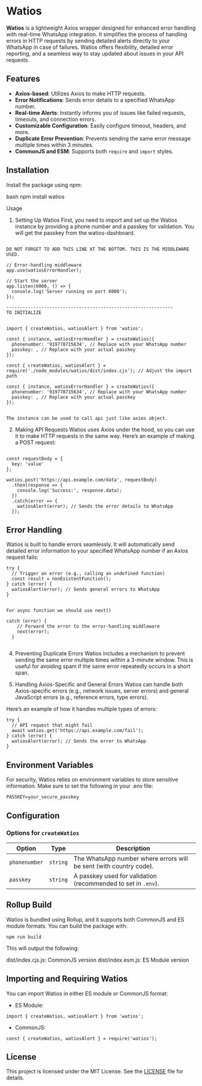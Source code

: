 # Watios

**Watios** is a lightweight Axios wrapper designed for enhanced error handling with real-time WhatsApp integration. It simplifies the process of handling errors in HTTP requests by sending detailed alerts directly to your WhatsApp in case of failures. Watios offers flexibility, detailed error reporting, and a seamless way to stay updated about issues in your API requests.

## Features

- **Axios-based**: Utilizes Axios to make HTTP requests.
- **Error Notifications**: Sends error details to a specified WhatsApp number.
- **Real-time Alerts**: Instantly informs you of issues like failed requests, timeouts, and connection errors.
- **Customizable Configuration**: Easily configure timeout, headers, and more.
- **Duplicate Error Prevention**: Prevents sending the same error message multiple times within 3 minutes.
- **CommonJS and ESM**: Supports both `require` and `import` styles.

## Installation

Install the package using npm:

bash
npm install watios


Usage
1. Setting Up Watios
First, you need to import and set up the Watios instance by providing a phone number and a passkey for validation.
You will get the passkey from the watios-dashboard.
```

DO NOT FORGET TO ADD THIS LINE AT THE BOTTOM. THIS IS THE MIDDLEWARE USED.

// Error-handling middleware
app.use(watiosErrorHandler);

// Start the server
app.listen(6000, () => {
  console.log('Server running on port 6000');
});

--------------------------------------------------------------
TO INITIALIZE


import { createWatios, watiosAlert } from 'watios';

const { instance, watiosErrorHandler } = createWatios({
  phonenumber: '919778715634', // Replace with your WhatsApp number
  passkey: , // Replace with your actual passkey
});

const { createWatios, watiosAlert } = require('./node_modules/watios/dist/index.cjs'); // Adjust the import path

const { instance, watiosErrorHandler } = createWatios({
  phonenumber: '919778715634', // Replace with your WhatsApp number
  passkey: , // Replace with your actual passkey
});


The instance can be used to call api just like axios object.

```

2. Making API Requests
Watios uses Axios under the hood, so you can use it to make HTTP requests in the same way. Here’s an example of making a POST request:

```

const requestBody = {
  key: 'value'
};

watios.post('https://api.example.com/data', requestBody)
  .then(response => {
    console.log('Success:', response.data);
  })
  .catch(error => {
    watiosAlert(error); // Sends the error details to WhatsApp
  });
```

## Error Handling
Watios is built to handle errors seamlessly. It will automatically send detailed error information to your specified WhatsApp number if an Axios request fails:


```
try {
  // Trigger an error (e.g., calling an undefined function)
  const result = nonExistentFunction();
} catch (error) {
  watiosAlert(error); // Sends general errors to WhatsApp
}


For async function we should use next()

catch (error) {
    // Forward the error to the error-handling middleware   
    next(error);
  }


```

4. Preventing Duplicate Errors
Watios includes a mechanism to prevent sending the same error multiple times within a 3-minute window. This is useful for avoiding spam if the same error repeatedly occurs in a short span.

5. Handling Axios-Specific and General Errors
Watios can handle both Axios-specific errors (e.g., network issues, server errors) and general JavaScript errors (e.g., reference errors, type errors).

Here’s an example of how it handles multiple types of errors:

```
try {
  // API request that might fail
  await watios.get('https://api.example.com/fail');
} catch (error) {
  watiosAlert(error); // Sends the error to WhatsApp
}
```

## Environment Variables
For security, Watios relies on environment variables to store sensitive information. Make sure to set the following in your .env file:

`PASSKEY=your_secure_passkey`


## Configuration

### Options for `createWatios`

| Option        | Type     | Description                                                   |
|---------------|----------|---------------------------------------------------------------|
| `phonenumber` | `string` | The WhatsApp number where errors will be sent (with country code). |
| `passkey`     | `string` | A passkey used for validation (recommended to set in `.env`).   |


## Rollup Build
Watios is bundled using Rollup, and it supports both CommonJS and ES module formats. You can build the package with:

`npm run build`

This will output the following:

dist/index.cjs.js: CommonJS version
dist/index.esm.js: ES Module version


## Importing and Requiring Watios
You can import Watios in either ES module or CommonJS format:

- ES Module:
  
`import { createWatios, watiosAlert } from 'watios';`

- CommonJS:

`const { createWatios, watiosAlert } = require('watios');`



## License

This project is licensed under the MIT License. See the [LICENSE](LICENSE) file for details.




